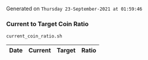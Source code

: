 Generated on `Thursday 23-September-2021 at 01:59:46`

### Current to Target Coin Ratio
`current_coin_ratio.sh`

Date|Current|Target|Ratio
---|---|---|---
